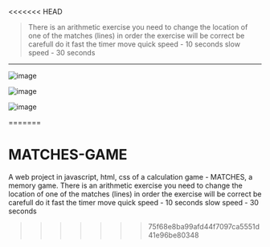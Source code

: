 <<<<<<< HEAD
>There is an arithmetic exercise you need to change the location of one of the matches (lines) in order the exercise will be correct be carefull do it fast the timer move quick speed - 10 seconds slow speed - 30 seconds

---
![image](https://github.com/MichalMazuz/MATCHES/assets/144708445/da82a947-d997-4012-a822-196d58099395)

![image](https://github.com/MichalMazuz/MATCHES/assets/144708445/aa697ec9-4f3d-4d2a-b129-f35cd3250924)

![image](https://github.com/MichalMazuz/MATCHES/assets/144708445/4c531d99-884a-4faf-975c-4a84f46b6d16)

=======
# MATCHES-GAME
A web project in javascript, html, css of a calculation game - MATCHES, a memory game.
There is an arithmetic exercise you need to change the location of one of the matches (lines) in order the exercise will be correct be carefull do it fast the timer move quick speed - 10 seconds slow speed - 30 seconds
>>>>>>> 75f68e8ba99afd44f7097ca5551d41e96be80348

